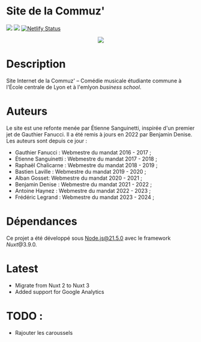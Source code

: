 # Site de la Commuz'

![](https://img.shields.io/github/last-commit/commuzlyon/site.svg)
![](https://img.shields.io/github/languages/code-size/commuzlyon/site.svg)
[![Netlify Status](https://api.netlify.com/api/v1/badges/face0701-6909-4838-afdc-8181323725ca/deploy-status)](https://app.netlify.com/sites/commuz/deploys)

<div align="center">
  <img src="https://www.ec-lyon.fr/sites/default/files/styles/full/public/logo_commuz.png">
</div>

# Description

Site Internet de la Commuz' – Comédie musicale étudiante commune à l'École centrale de Lyon et à l'emlyon *business school*.

# Auteurs

Le site est une refonte menée par Étienne Sanguinetti, inspirée d'un premier jet de Gauthier Fanucci. Il a été remis à jours en 2022 par Benjamin Denise. Les auteurs sont depuis ce jour :

- Gauthier Fanucci : Webmestre du mandat 2016 - 2017 ;
- Étienne Sanguinetti : Webmestre du mandat 2017 - 2018 ;
- Raphaël Chalicarne : Webmestre du mandat 2018 - 2019 ;
- Bastien Laville : Webmestre du mandat 2019 - 2020 ;
- Alban Gosset: Webmestre du mandat 2020 - 2021 ;
- Benjamin Denise : Webmestre du mandat 2021 - 2022 ;
- Antoine Haynez : Webmestre du mandat 2022 - 2023 ;
- Frédéric Legrand : Webmestre du mandat 2023 - 2024 ;


# Dépendances 

Ce projet a été développé sous Node.js@21.5.0 avec le framework *Nuxt*@3.9.0.

# Latest

- Migrate from Nuxt 2 to Nuxt 3
- Added support for Google Analytics

# TODO :

- Rajouter les caroussels
